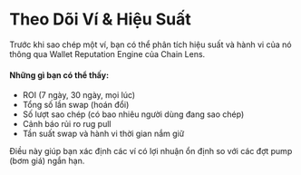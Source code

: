 # Theo Dõi Ví & Hiệu Suất

Trước khi sao chép một ví, bạn có thể phân tích hiệu suất và hành vi của nó thông qua Wallet Reputation Engine của Chain Lens.

#### Những gì bạn có thể thấy:
- ROI (7 ngày, 30 ngày, mọi lúc)
- Tổng số lần swap (hoán đổi)
- Số lượt sao chép (có bao nhiêu người dùng đang sao chép)
- Cảnh báo rủi ro rug pull
- Tần suất swap và hành vi thời gian nắm giữ

Điều này giúp bạn xác định các ví có lợi nhuận ổn định so với các đợt pump (bơm giá) ngắn hạn.
